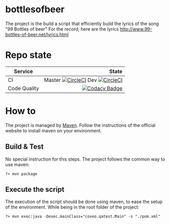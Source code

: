 # bottlesofbeer

The project is the build a script that efficiently build the lyrics of the song "99 Bottles of
beer"
For the record, here are the lyrics http://www.99-bottles-of-beer.net/lyrics.html

# Repo state
|Service|State|
|-------|----:|
|CI|Master [![CircleCI](https://circleci.com/gh/foutoucour/bottlesofbeer/tree/master.svg?style=shield)](https://circleci.com/gh/foutoucour/bottlesofbeer/tree/master) Dev [![CircleCI](https://circleci.com/gh/foutoucour/bottlesofbeer/tree/dev.svg?style=shield)](https://circleci.com/gh/foutoucour/bottlesofbeer/tree/dev)|
|Code Quality|[![Codacy Badge](https://api.codacy.com/project/badge/Grade/5fe9b22b3f214927bf25c200421e10e5)](https://www.codacy.com/app/kender-jr/bottlesofbeer?utm_source=github.com&amp;utm_medium=referral&amp;utm_content=foutoucour/bottlesofbeer&amp;utm_campaign=Badge_Grade)|

# How to

The project is managed by [Maven](https://maven.apache.org/). Follow the instructions of the
official website to install maven on your environment.

## Build & Test

No special instruction for this steps. The project follows the common way to use maven:

    ?> mvn package

## Execute the script

The execution of the script should be done using maven, to ease the setup of the environment.
While being in the root folder of the project:

    ?> mvn exec:java -Dexec.mainClass="coveo.qatest.Main" -s "./pom.xml"


